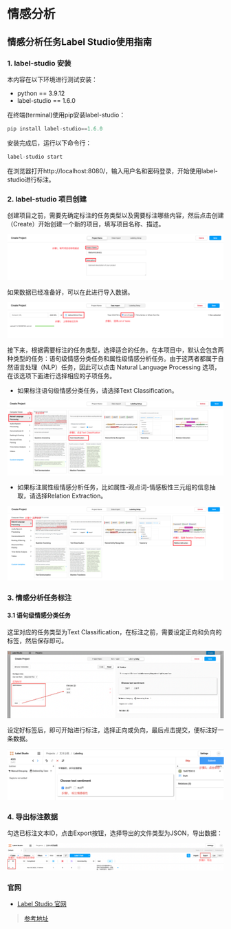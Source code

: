 # 情感分析

## 情感分析任务Label Studio使用指南

### 1. label-studio 安装
本内容在以下环境进行测试安装：

- python == 3.9.12
- label-studio == 1.6.0

在终端(terminal)使用pip安装label-studio：
```python
pip install label-studio==1.6.0
```
安装完成后，运行以下命令行：
```python
label-studio start
```
在浏览器打开http://localhost:8080/，输入用户名和密码登录，开始使用label-studio进行标注。

### 2. label-studio 项目创建

创建项目之前，需要先确定标注的任务类型以及需要标注哪些内容，然后点击创建（Create）开始创建一个新的项目，填写项目名称、描述。

![创建项目][1]

如果数据已经准备好，可以在此进行导入数据。

![导入数据][2]

接下来，根据需要标注的任务类型，选择适合的任务。在本项目中，默认会包含两种类型的任务：语句级情感分类任务和属性级情感分析任务。由于这两者都属于自然语言处理（NLP）任务，因此可以点击 Natural Language Processing 选项，在该选项下面进行选择相应的子项任务。

- 如果标注语句级情感分类任务，请选择Text Classification。

![标注语句级情感分类任务][3]

- 如果标注属性级情感分析任务，比如属性-观点词-情感极性三元组的信息抽取，请选择Relation Extraction。

![标注属性级情感分析任务][4]

### 3. 情感分析任务标注
#### 3.1 语句级情感分类任务

这里对应的任务类型为Text Classification，在标注之前，需要设定正向和负向的标签，然后保存即可。

![设置标签][5]

设定好标签后，即可开始进行标注，选择正向或负向，最后点击提交，便标注好一条数据。

![标注数据][6]

### 4. 导出标注数据

勾选已标注文本ID，点击Export按钮，选择导出的文件类型为JSON，导出数据：

![导出数据][7]

### 官网

- [Label Studio 官网](https://labelstud.io/)


> [参考地址](https://github.com/PaddlePaddle/PaddleNLP/blob/develop/applications/sentiment_analysis/unified_sentiment_extraction/label_studio.md)

[1]: img/label/1.png
[2]: img/label/2.png
[3]: img/label/3.png
[4]: img/label/4.png
[5]: img/label/5.png
[6]: img/label/6.png
[7]: img/label/7.png